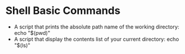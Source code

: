 # Shell Basic Commands
* A script that prints the absolute path name of the working directory: echo "$(pwd)"
* A script that display the contents list of your current directory: echo "$(ls)"